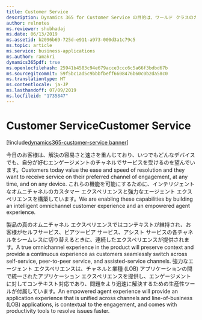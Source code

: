 ```yaml
---
title: Customer Service
description: Dynamics 365 for Customer Service の目的は、ワールド クラスのカスタマー エクスペリエンスを提供することで、企業が競合他社との差別化を図れるようにすることです。
author: relnotes
ms.reviewer: shubhadaj
ms.date: 06/13/2019
ms.assetid: b2096b69-725d-e911-a973-000d3a1c79c5
ms.topic: article
ms.service: business-applications
ms.author: ramakri
dynamics365pdf: true
ms.openlocfilehash: 25941b4583c94e679acce3ccc6c5a66f3bdbd67b
ms.sourcegitcommit: 59f5bc1ad5c9bbbfbeff6608476b60c0b2da58c0
ms.translationtype: HT
ms.contentlocale: ja-JP
ms.lasthandoff: 07/09/2019
ms.locfileid: "1735847"
---
```

# <a name="customer-service"></a><span data-ttu-id="1be1d-103">Customer Service</span><span class="sxs-lookup"><span data-stu-id="1be1d-103">Customer Service</span></span>

[!include[dynamics365-customer-service banner](../includes/dynamics365-customer-service.md)]

<span data-ttu-id="1be1d-104">今日のお客様は、解決の容易さと速さを重んじており、いつでもどんなデバイスでも、自分が好むエンゲージメントのチャネルでサービスを受けるのを望んでいます。</span><span class="sxs-lookup"><span data-stu-id="1be1d-104">Customers today value the ease and speed of resolution and they want to receive service on their preferred channel of engagement, at any time, and on any device.</span></span> <span data-ttu-id="1be1d-105">これらの機能を可能にするために、インテリジェントなオムニチャネルのカスタマー エクスペリエンスと強力なエージェント エクスペリエンスを構築しています。</span><span class="sxs-lookup"><span data-stu-id="1be1d-105">We are enabling these capabilities by building an intelligent omnichannel customer experience and an empowered agent experience.</span></span>

<span data-ttu-id="1be1d-106">製品の真のオムニチャネル エクスペリエンスではコンテキストが維持され、お客様がセルフサービス、ピアツーピア サービス、アシスト サービスの各チャネルをシームレスに切り替えるときに、連続したエクスペリエンスが提供されます。</span><span class="sxs-lookup"><span data-stu-id="1be1d-106">A true omnichannel experience in the product will preserve context and provide a continuous experience as customers seamlessly switch across self-service, peer-to-peer service, and assisted-service channels.</span></span> <span data-ttu-id="1be1d-107">強力なエージェント エクスペリエンスは、チャネルと業種 (LOB) アプリケーションの間で統一されたアプリケーション エクスペリエンスを提供し、エンゲージメントに対してコンテキスト対応であり、問題をより迅速に解決するための生産性ツールが付属しています。</span><span class="sxs-lookup"><span data-stu-id="1be1d-107">An empowered agent experience will provide an application experience that is unified across channels and line-of-business (LOB) applications, is contextual to the engagement, and comes with productivity tools to resolve issues faster.</span></span>
